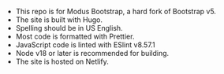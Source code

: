 - This repo is for Modus Bootstrap, a hard fork of Bootstrap v5.
- The site is built with Hugo.
- Spelling should be in US English.
- Most code is formatted with Prettier.
- JavaScript code is linted with ESlint v8.57.1
- Node v18 or later is recommended for building.
- The site is hosted on Netlify.
